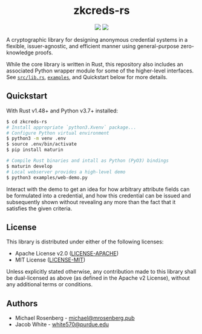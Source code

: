 <h1 align="center">zkcreds-rs</h1>
<p align="center">
    <a href="https://github.com/rozbb/zkcreds-rs/blob/main/LICENSE-APACHE"><img src="https://img.shields.io/badge/license-APACHE-blue.svg"></a>
    <a href="https://github.com/rozbb/zkcreds-rs/blob/main/LICENSE-MIT"><img src="https://img.shields.io/badge/license-MIT-blue.svg"></a>
    <!--<a href="https://deps.rs/repo/github/rozbb/zkcreds-rs"><img src="https://deps.rs/repo/github/rozbb/zkcreds-rs/status.svg"></a>-->
</p>

A cryptographic library for designing anonymous credential systems in a flexible, issuer-agnostic, and efficient manner using general-purpose zero-knowledge proofs.

While the core library is written in Rust, this repository also includes an associated Python wrapper module for some of the higher-level interfaces. See [`src/lib.rs`](src/lib.rs), [`examples`](examples), and Quickstart below for more details.

## Quickstart

With Rust v1.48+ and Python v3.7+ installed:

```bash
$ cd zkcreds-rs
# Install appropriate `python3.Xvenv` package...
# Configure Python virtual environment
$ python3 -m venv .env
$ source .env/bin/activate
$ pip install maturin

# Compile Rust binaries and intall as Python (PyO3) bindings
$ maturin develop
# Local webserver provides a high-level demo
$ python3 examples/web-demo.py
```

Interact with the demo to get an idea for how arbitrary attribute fields can be formulated into a credential, and how this credential can be issued and subsequently shown without revealing any more than the fact that it satisfies the given criteria.

## License

 This library is distributed under either of the following licenses:
 
 * Apache License v2.0 ([LICENSE-APACHE](LICENSE-APACHE))
 * MIT License ([LICENSE-MIT](LICENSE-MIT))
 
Unless explicitly stated otherwise, any contribution made to this library shall be dual-licensed as above (as defined in the Apache v2 License), without any additional terms or conditions.

## Authors

* Michael Rosenberg - michael@mrosenberg.pub
* Jacob White - white570@purdue.edu
